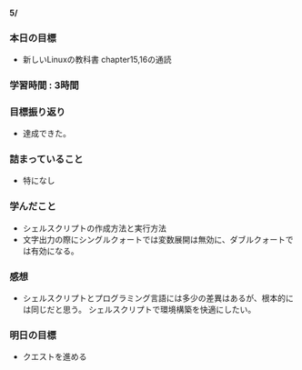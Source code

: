 #### 5/
### 本日の目標
- 新しいLinuxの教科書 chapter15,16の通読
### 学習時間 : 3時間
### 目標振り返り
- 達成できた。
### 詰まっていること
- 特になし
### 学んだこと
- シェルスクリプトの作成方法と実行方法
- 文字出力の際にシングルクォートでは変数展開は無効に、ダブルクォートでは有効になる。
### 感想
- シェルスクリプトとプログラミング言語には多少の差異はあるが、根本的には同じだと思う。
シェルスクリプトで環境構築を快適にしたい。
### 明日の目標
- クエストを進める

